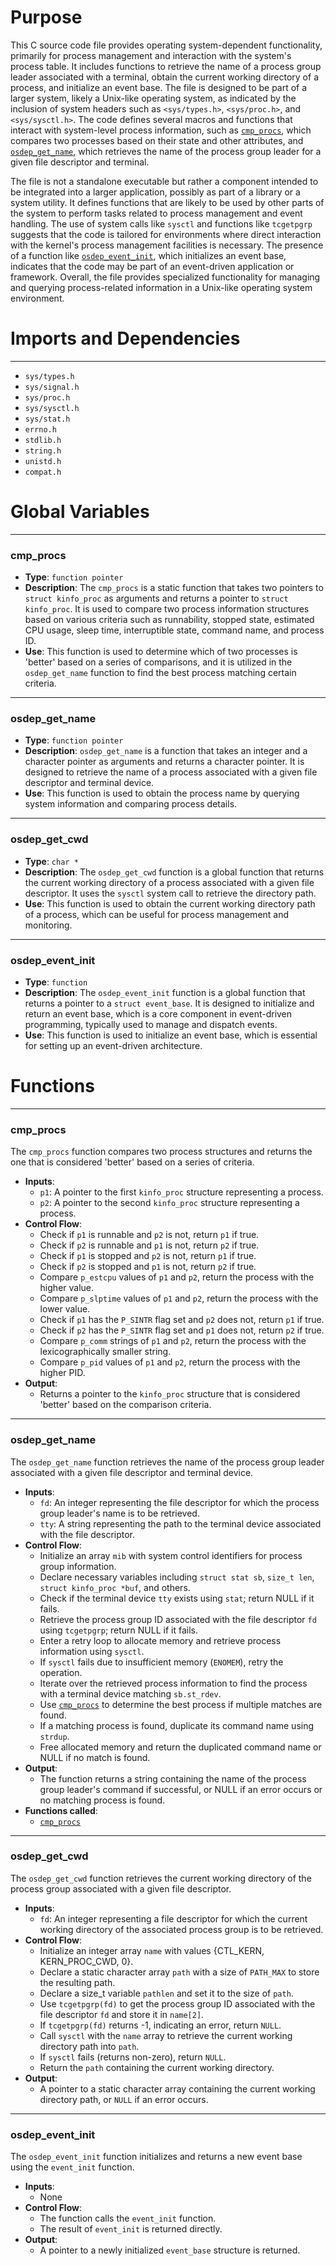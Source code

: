 # Purpose
This C source code file provides operating system-dependent functionality, primarily for process management and interaction with the system's process table. It includes functions to retrieve the name of a process group leader associated with a terminal, obtain the current working directory of a process, and initialize an event base. The file is designed to be part of a larger system, likely a Unix-like operating system, as indicated by the inclusion of system headers such as `<sys/types.h>`, `<sys/proc.h>`, and `<sys/sysctl.h>`. The code defines several macros and functions that interact with system-level process information, such as [`cmp_procs`](#cmp_procs), which compares two processes based on their state and other attributes, and [`osdep_get_name`](#osdep_get_name), which retrieves the name of the process group leader for a given file descriptor and terminal.

The file is not a standalone executable but rather a component intended to be integrated into a larger application, possibly as part of a library or a system utility. It defines functions that are likely to be used by other parts of the system to perform tasks related to process management and event handling. The use of system calls like `sysctl` and functions like `tcgetpgrp` suggests that the code is tailored for environments where direct interaction with the kernel's process management facilities is necessary. The presence of a function like [`osdep_event_init`](#osdep_event_init), which initializes an event base, indicates that the code may be part of an event-driven application or framework. Overall, the file provides specialized functionality for managing and querying process-related information in a Unix-like operating system environment.
# Imports and Dependencies

---
- `sys/types.h`
- `sys/signal.h`
- `sys/proc.h`
- `sys/sysctl.h`
- `sys/stat.h`
- `errno.h`
- `stdlib.h`
- `string.h`
- `unistd.h`
- `compat.h`


# Global Variables

---
### cmp_procs
- **Type**: `function pointer`
- **Description**: The `cmp_procs` is a static function that takes two pointers to `struct kinfo_proc` as arguments and returns a pointer to `struct kinfo_proc`. It is used to compare two process information structures based on various criteria such as runnability, stopped state, estimated CPU usage, sleep time, interruptible state, command name, and process ID.
- **Use**: This function is used to determine which of two processes is 'better' based on a series of comparisons, and it is utilized in the `osdep_get_name` function to find the best process matching certain criteria.


---
### osdep_get_name
- **Type**: `function pointer`
- **Description**: `osdep_get_name` is a function that takes an integer and a character pointer as arguments and returns a character pointer. It is designed to retrieve the name of a process associated with a given file descriptor and terminal device.
- **Use**: This function is used to obtain the process name by querying system information and comparing process details.


---
### osdep_get_cwd
- **Type**: `char *`
- **Description**: The `osdep_get_cwd` function is a global function that returns the current working directory of a process associated with a given file descriptor. It uses the `sysctl` system call to retrieve the directory path.
- **Use**: This function is used to obtain the current working directory path of a process, which can be useful for process management and monitoring.


---
### osdep_event_init
- **Type**: `function`
- **Description**: The `osdep_event_init` function is a global function that returns a pointer to a `struct event_base`. It is designed to initialize and return an event base, which is a core component in event-driven programming, typically used to manage and dispatch events.
- **Use**: This function is used to initialize an event base, which is essential for setting up an event-driven architecture.


# Functions

---
### cmp_procs<!-- {{#callable:cmp_procs}} -->
The `cmp_procs` function compares two process structures and returns the one that is considered 'better' based on a series of criteria.
- **Inputs**:
    - `p1`: A pointer to the first `kinfo_proc` structure representing a process.
    - `p2`: A pointer to the second `kinfo_proc` structure representing a process.
- **Control Flow**:
    - Check if `p1` is runnable and `p2` is not, return `p1` if true.
    - Check if `p2` is runnable and `p1` is not, return `p2` if true.
    - Check if `p1` is stopped and `p2` is not, return `p1` if true.
    - Check if `p2` is stopped and `p1` is not, return `p2` if true.
    - Compare `p_estcpu` values of `p1` and `p2`, return the process with the higher value.
    - Compare `p_slptime` values of `p1` and `p2`, return the process with the lower value.
    - Check if `p1` has the `P_SINTR` flag set and `p2` does not, return `p1` if true.
    - Check if `p2` has the `P_SINTR` flag set and `p1` does not, return `p2` if true.
    - Compare `p_comm` strings of `p1` and `p2`, return the process with the lexicographically smaller string.
    - Compare `p_pid` values of `p1` and `p2`, return the process with the higher PID.
- **Output**:
    - Returns a pointer to the `kinfo_proc` structure that is considered 'better' based on the comparison criteria.


---
### osdep_get_name<!-- {{#callable:osdep_get_name}} -->
The `osdep_get_name` function retrieves the name of the process group leader associated with a given file descriptor and terminal device.
- **Inputs**:
    - `fd`: An integer representing the file descriptor for which the process group leader's name is to be retrieved.
    - `tty`: A string representing the path to the terminal device associated with the file descriptor.
- **Control Flow**:
    - Initialize an array `mib` with system control identifiers for process group information.
    - Declare necessary variables including `struct stat sb`, `size_t len`, `struct kinfo_proc *buf`, and others.
    - Check if the terminal device `tty` exists using `stat`; return NULL if it fails.
    - Retrieve the process group ID associated with the file descriptor `fd` using `tcgetpgrp`; return NULL if it fails.
    - Enter a retry loop to allocate memory and retrieve process information using `sysctl`.
    - If `sysctl` fails due to insufficient memory (`ENOMEM`), retry the operation.
    - Iterate over the retrieved process information to find the process with a terminal device matching `sb.st_rdev`.
    - Use [`cmp_procs`](#cmp_procs) to determine the best process if multiple matches are found.
    - If a matching process is found, duplicate its command name using `strdup`.
    - Free allocated memory and return the duplicated command name or NULL if no match is found.
- **Output**:
    - The function returns a string containing the name of the process group leader's command if successful, or NULL if an error occurs or no matching process is found.
- **Functions called**:
    - [`cmp_procs`](#cmp_procs)


---
### osdep_get_cwd<!-- {{#callable:osdep_get_cwd}} -->
The `osdep_get_cwd` function retrieves the current working directory of the process group associated with a given file descriptor.
- **Inputs**:
    - `fd`: An integer representing a file descriptor for which the current working directory of the associated process group is to be retrieved.
- **Control Flow**:
    - Initialize an integer array `name` with values {CTL_KERN, KERN_PROC_CWD, 0}.
    - Declare a static character array `path` with a size of `PATH_MAX` to store the resulting path.
    - Declare a size_t variable `pathlen` and set it to the size of `path`.
    - Use `tcgetpgrp(fd)` to get the process group ID associated with the file descriptor `fd` and store it in `name[2]`.
    - If `tcgetpgrp(fd)` returns -1, indicating an error, return `NULL`.
    - Call `sysctl` with the `name` array to retrieve the current working directory path into `path`.
    - If `sysctl` fails (returns non-zero), return `NULL`.
    - Return the `path` containing the current working directory.
- **Output**:
    - A pointer to a static character array containing the current working directory path, or `NULL` if an error occurs.


---
### osdep_event_init<!-- {{#callable:osdep_event_init}} -->
The `osdep_event_init` function initializes and returns a new event base using the `event_init` function.
- **Inputs**:
    - None
- **Control Flow**:
    - The function calls the `event_init` function.
    - The result of `event_init` is returned directly.
- **Output**:
    - A pointer to a newly initialized `event_base` structure is returned.


